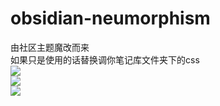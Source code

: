 # obsidian-neumorphism
由社区主题魔改而来
<br>
如果只是使用的话替换调你笔记库文件夹下的css
<br>
![](https://github.com/chfilyz/obsidian-neumorphism/blob/master/preview%20(1).png)
<br>
![](https://github.com/chfilyz/obsidian-neumorphism/blob/master/preview%20(2).png)
<br>
![](https://github.com/chfilyz/obsidian-neumorphism/blob/master/preview%20(3).png)
